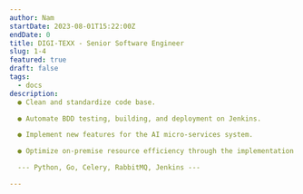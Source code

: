 ```yaml
---
author: Nam
startDate: 2023-08-01T15:22:00Z
endDate: 0
title: DIGI-TEXX - Senior Software Engineer
slug: 1-4
featured: true
draft: false
tags:
  - docs
description:
  ● Clean and standardize code base.

  ● Automate BDD testing, building, and deployment on Jenkins.

  ● Implement new features for the AI micro-services system.

  ● Optimize on-premise resource efficiency through the implementation of multi-processing/multi-threading.

  --- Python, Go, Celery, RabbitMQ, Jenkins --- 

---
```

